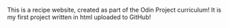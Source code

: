 This is a recipe website, created as part of the Odin Project curriculum!
It is my first project written in html uploaded to GitHub!